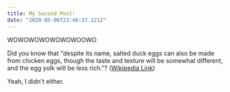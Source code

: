 ```yaml
---
title: My Second Post!
date: "2020-05-06T23:46:37.121Z"
---
```

WOWOWOWOWOWOWOOWO

Did you know that "despite its name, salted duck eggs can also be made from
chicken eggs, though the taste and texture will be somewhat different, and the
egg yolk will be less rich."?
([Wikipedia Link](http://en.wikipedia.org/wiki/Salted_duck_egg))

Yeah, I didn't either.

